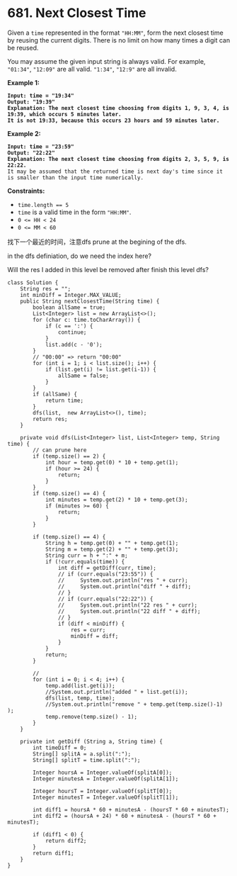 # 681. Next Closest Time

Given a `time` represented in the format `"HH:MM"`, form the next closest time by reusing the current digits. There is no limit on how many times a digit can be reused.

You may assume the given input string is always valid. For example, `"01:34"`, `"12:09"` are all valid. `"1:34"`, `"12:9"` are all invalid.

&#x20;

**Example 1:**

<pre><code><strong>Input: time = "19:34"
</strong><strong>Output: "19:39"
</strong><strong>Explanation: The next closest time choosing from digits 1, 9, 3, 4, is 19:39, which occurs 5 minutes later.
</strong><strong>It is not 19:33, because this occurs 23 hours and 59 minutes later.
</strong></code></pre>

**Example 2:**

<pre><code><strong>Input: time = "23:59"
</strong><strong>Output: "22:22"
</strong><strong>Explanation: The next closest time choosing from digits 2, 3, 5, 9, is 22:22.
</strong>It may be assumed that the returned time is next day's time since it is smaller than the input time numerically.
</code></pre>

&#x20;

**Constraints:**

* `time.length == 5`
* `time` is a valid time in the form `"HH:MM"`.
* `0 <= HH < 24`
* `0 <= MM < 60`

找下一个最近的时间，注意dfs prune at the begining of the dfs.&#x20;

in the dfs definiation, do we need the index here?&#x20;

Will the res I added in this level be removed after finish this level dfs?

```
class Solution {
    String res = "";
    int minDiff = Integer.MAX_VALUE;
    public String nextClosestTime(String time) {
        boolean allSame = true;
        List<Integer> list = new ArrayList<>();
        for (char c: time.toCharArray()) {
            if (c == ':') {
                continue;
            }
            list.add(c - '0');
        }
        // "00:00" => return "00:00"
        for (int i = 1; i < list.size(); i++) {
            if (list.get(i) != list.get(i-1)) {
                allSame = false;
            }
        }
        if (allSame) {
            return time;
        }
        dfs(list,  new ArrayList<>(), time);
        return res;
    }

    private void dfs(List<Integer> list, List<Integer> temp, String time) {
        // can prune here
        if (temp.size() == 2) {
            int hour = temp.get(0) * 10 + temp.get(1);
            if (hour >= 24) {
                return;
            }
        }
        if (temp.size() == 4) {
            int minutes = temp.get(2) * 10 + temp.get(3);
            if (minutes >= 60) {
                return;
            }
        }

        if (temp.size() == 4) {
            String h = temp.get(0) + "" + temp.get(1);
            String m = temp.get(2) + "" + temp.get(3);
            String curr = h + ":" + m;
            if (!curr.equals(time)) {
                int diff = getDiff(curr, time);
                // if (curr.equals("23:55")) {
                //     System.out.println("res " + curr);
                //     System.out.println("diff " + diff);
                // }
                // if (curr.equals("22:22")) {
                //     System.out.println("22 res " + curr);
                //     System.out.println("22 diff " + diff);
                // }
                if (diff < minDiff) {
                    res = curr;
                    minDiff = diff;
                }
            }
            return;
        }

        // 
        for (int i = 0; i < 4; i++) {
            temp.add(list.get(i));
            //System.out.println("added " + list.get(i));
            dfs(list, temp, time);
            //System.out.println("remove " + temp.get(temp.size()-1) );
            temp.remove(temp.size() - 1);
        } 
    }

    private int getDiff (String a, String time) {
        int timeDiff = 0;
        String[] splitA = a.split(":");
        String[] splitT = time.split(":");

        Integer hoursA = Integer.valueOf(splitA[0]);
        Integer minutesA = Integer.valueOf(splitA[1]);

        Integer hoursT = Integer.valueOf(splitT[0]);
        Integer minutesT = Integer.valueOf(splitT[1]);

        int diff1 = hoursA * 60 + minutesA - (hoursT * 60 + minutesT);
        int diff2 = (hoursA + 24) * 60 + minutesA - (hoursT * 60 + minutesT);

        if (diff1 < 0) {
            return diff2;
        }
        return diff1;
    }
}
```
